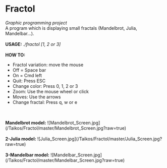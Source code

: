 # Fractol


<i>Graphic programming project</i><br/>
A program which is displaying small fractals (Mandelbrot, Julia, Mandelbar...).
<br/>
<br/>
<b>USAGE:</b> <i>./fractol [1, 2 or 3]</i>
<br/>
<br/>
<b>HOW TO:</b>
<br/>
- Fractol variation: move the mouse<br/>
- Off = Space bar<br/>
- On = Cmd left<br/>
- Quit: Press ESC<br/>
- Change color: Press 0, 1, 2 or 3<br/>
- Zoom: Use the mouse wheel or click<br/>
- Moves: Use the arrows<br/>
- Change fractal: Press q, w or e<br/>
<br/>
<br/>
<b>Mandelbrot model:</b>
![Mandelbrot_Screen.jpg](/Taikos/Fractol/master/Mandelbrot_Screen.jpg?raw=true)
<br/>
<br/>
<b>2-Julia model:</b>
![Julia_Screen.jpg](/Taikos/Fractol/master/Julia_Screen.jpg?raw=true)
<br/>
<br/>
<b>3-Mandelbar model:</b>
![Mandelbar_Screen.jpg](/Taikos/Fractol/master/Mandelbar_Screen.jpg?raw=true)
